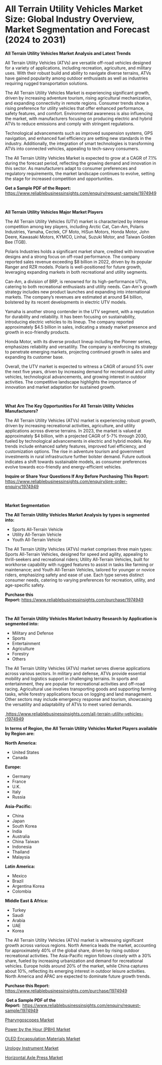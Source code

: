 <p><h1>All Terrain Utility Vehicles Market Size: Global Industry Overview, Market Segmentation and Forecast (2024 to 2031)</h1></p><p><strong>All Terrain Utility Vehicles Market Analysis and Latest Trends</strong></p>
<p><p>All Terrain Utility Vehicles (ATVs) are versatile off-road vehicles designed for a variety of applications, including recreation, agriculture, and military uses. With their robust build and ability to navigate diverse terrains, ATVs have gained popularity among outdoor enthusiasts as well as industries requiring rugged transportation solutions.</p><p>The All Terrain Utility Vehicles Market is experiencing significant growth, driven by increasing adventure tourism, rising agricultural mechanization, and expanding connectivity in remote regions. Consumer trends show a rising preference for utility vehicles that offer enhanced performance, safety features, and comfort. Environmental awareness is also influencing the market, with manufacturers focusing on producing electric and hybrid ATVs to reduce emissions and comply with stringent regulations.</p><p>Technological advancements such as improved suspension systems, GPS navigation, and enhanced fuel efficiency are setting new standards in the industry. Additionally, the integration of smart technologies is transforming ATVs into connected vehicles, appealing to tech-savvy consumers.</p><p>The All Terrain Utility Vehicles Market is expected to grow at a CAGR of 7.1% during the forecast period, reflecting the growing demand and innovation in this sector. As manufacturers adapt to consumer preferences and regulatory requirements, the market landscape continues to evolve, setting the stage for increased competition and opportunities.</p></p>
<p><strong>Get a Sample PDF of the Report:&nbsp;</strong> <a href="https://www.reliablebusinessinsights.com/enquiry/request-sample/1974949?utm_campaign=57&utm_medium=2&utm_source=Github&utm_content=ia&utm_term=30102024&utm_id=all-terrain-utility-vehicles">https://www.reliablebusinessinsights.com/enquiry/request-sample/1974949</a></p>
<p>&nbsp;</p>
<p><strong>All Terrain Utility Vehicles Major Market Players</strong></p>
<p><p>The All Terrain Utility Vehicles (UTV) market is characterized by intense competition among key players, including Arctic Cat, Can-Am, Polaris Industries, Yamaha, Cectek, CF Moto, HiSun Motors, Honda Motor, John Deere, Kawasaki Motors, KYMCO, Linhai, Suzuki Motor, and Taiwan Golden Bee (TGB). </p><p>Polaris Industries holds a significant market share, credited with innovative designs and a strong focus on off-road performance. The company reported sales revenue exceeding $8 billion in 2022, driven by its popular Ranger and RZR models. Polaris is well-positioned for future growth, leveraging expanding markets in both recreational and utility segments.</p><p>Can-Am, a division of BRP, is renowned for its high-performance UTVs, catering to both recreational enthusiasts and utility needs. Can-Am's growth strategy includes new product launches and expanding into international markets. The company’s revenues are estimated at around $4 billion, bolstered by its recent developments in electric UTV models.</p><p>Yamaha is another strong contender in the UTV segment, with a reputation for durability and reliability. It has been focusing on sustainability, introducing electric vehicles to its lineup. The company reported approximately $4.5 billion in sales, indicating a steady market presence and growth in eco-friendly products.</p><p>Honda Motor, with its diverse product lineup including the Pioneer series, emphasizes reliability and versatility. The company is reinforcing its strategy to penetrate emerging markets, projecting continued growth in sales and expanding its customer base.</p><p>Overall, the UTV market is expected to witness a CAGR of around 5% over the next five years, driven by increasing demand for recreational and utility vehicles, technological advancements, and growing interest in outdoor activities. The competitive landscape highlights the importance of innovation and market adaptation for sustained growth.</p></p>
<p>&nbsp;</p>
<p><strong>What Are The Key Opportunities For All Terrain Utility Vehicles Manufacturers?</strong></p>
<p><p>The All Terrain Utility Vehicles (ATVs) market is experiencing robust growth, driven by increasing recreational activities, agriculture, and utility applications across diverse terrains. In 2023, the market is valued at approximately $4 billion, with a projected CAGR of 5-7% through 2030, fueled by technological advancements in electric and hybrid models. Key trends include enhanced safety features, improved fuel efficiency, and customization options. The rise in adventure tourism and government investments in rural infrastructure further bolster demand. Future outlook indicates a shift towards sustainable models, as consumer preferences evolve towards eco-friendly and energy-efficient vehicles.</p></p>
<p><strong>Inquire or Share Your Questions If Any Before Purchasing This Report:</strong> <a href="https://www.reliablebusinessinsights.com/enquiry/pre-order-enquiry/1974949?utm_campaign=57&utm_medium=2&utm_source=Github&utm_content=ia&utm_term=30102024&utm_id=all-terrain-utility-vehicles">https://www.reliablebusinessinsights.com/enquiry/pre-order-enquiry/1974949</a></p>
<p>&nbsp;</p>
<p><strong>Market Segmentation</strong></p>
<p><strong>The All Terrain Utility Vehicles Market Analysis by types is segmented into:</strong></p>
<p><ul><li>Sports All-Terrain Vehicle</li><li>Utility All-Terrain Vehicle</li><li>Youth All-Terrain Vehicle</li></ul></p>
<p><p>The All Terrain Utility Vehicles (ATVs) market comprises three main types: Sports All-Terrain Vehicles, designed for speed and agility, appealing to thrill-seekers and recreational riders; Utility All-Terrain Vehicles, built for workhorse capability with rugged features to assist in tasks like farming or maintenance; and Youth All-Terrain Vehicles, tailored for younger or novice riders, emphasizing safety and ease of use. Each type serves distinct consumer needs, catering to varying preferences for recreation, utility, and age-specific safety.</p></p>
<p><strong>Purchase this Report:&nbsp;</strong><a href="https://www.reliablebusinessinsights.com/purchase/1974949?utm_campaign=57&utm_medium=2&utm_source=Github&utm_content=ia&utm_term=30102024&utm_id=all-terrain-utility-vehicles">https://www.reliablebusinessinsights.com/purchase/1974949</a></p>
<p>&nbsp;</p>
<p><strong>The All Terrain Utility Vehicles Market Industry Research by Application is segmented into:</strong></p>
<p><ul><li>Military and Defense</li><li>Sports</li><li>Entertainment</li><li>Agriculture</li><li>Forestry</li><li>Others</li></ul></p>
<p><p>The All Terrain Utility Vehicles (ATVs) market serves diverse applications across various sectors. In military and defense, ATVs provide essential mobility and logistics support in challenging terrains. In sports and entertainment, they are popular for recreational activities and off-road racing. Agricultural use involves transporting goods and supporting farming tasks, while forestry applications focus on logging and land management. Other sectors may include emergency response and tourism, showcasing the versatility and adaptability of ATVs to meet varied demands.</p></p>
<p><a href="https://www.reliablebusinessinsights.com/all-terrain-utility-vehicles-r1974949?utm_campaign=57&utm_medium=2&utm_source=Github&utm_content=ia&utm_term=30102024&utm_id=all-terrain-utility-vehicles">&nbsp;https://www.reliablebusinessinsights.com/all-terrain-utility-vehicles-r1974949</a></p>
<p><strong>In terms of Region, the All Terrain Utility Vehicles Market Players available by Region are:</strong></p>
<p>
    <p> <strong> North America: </strong>
        <ul>
            <li>United States</li>
            <li>Canada</li>
        </ul>
        </p> 
    <p> <strong> Europe: </strong>
        <ul>
            <li>Germany</li>
            <li>France</li>
            <li>U.K.</li>
            <li>Italy</li>
            <li>Russia</li>
        </ul>
        </p> 
    <p> <strong> Asia-Pacific: </strong>
        <ul>
            <li>China</li>
            <li>Japan</li>
            <li>South Korea</li>
            <li>India</li>
            <li>Australia</li>
            <li>China Taiwan</li>
            <li>Indonesia</li>
            <li>Thailand</li>
            <li>Malaysia</li>
        </ul>
        </p> 
    <p> <strong> Latin America: </strong>
        <ul>
            <li>Mexico</li>
            <li>Brazil</li>
            <li>Argentina Korea</li>
            <li>Colombia</li>
        </ul>
        </p> 
    <p> <strong> Middle East & Africa: </strong>
        <ul>
            <li>Turkey</li>
            <li>Saudi</li>
            <li>Arabia</li>
            <li>UAE</li>
            <li>Korea</li>
        </ul>
    </p>
    </p>
<p><p>The All Terrain Utility Vehicles (ATVs) market is witnessing significant growth across various regions. North America leads the market, accounting for approximately 40% of the global share, driven by rising outdoor recreational activities. The Asia-Pacific region follows closely with a 30% share, fueled by increasing urbanization and demand for recreational vehicles. Europe holds around 20% of the market, while China captures about 10%, reflecting its emerging interest in outdoor leisure activities. North America and APAC are expected to dominate future growth trends.</p></p>
<p><strong>Purchase this Report: </strong><a href="https://www.reliablebusinessinsights.com/purchase/1974949?utm_campaign=57&utm_medium=2&utm_source=Github&utm_content=ia&utm_term=30102024&utm_id=all-terrain-utility-vehicles">https://www.reliablebusinessinsights.com/purchase/1974949</a></p>
<p>&nbsp;<strong>Get a Sample PDF of the Report:&nbsp;&nbsp;</strong><a href="https://www.reliablebusinessinsights.com/enquiry/request-sample/1974949?utm_campaign=57&utm_medium=2&utm_source=Github&utm_content=ia&utm_term=30102024&utm_id=all-terrain-utility-vehicles">https://www.reliablebusinessinsights.com/enquiry/request-sample/1974949</a></p>
<p><strong></strong></p>
<p><p><a href="https://www.linkedin.com/pulse/pharyngoscopes-market-size-status-forecast-2024-2031-evo-insights-xwgde?utm_campaign=57&utm_medium=2&utm_source=Github&utm_content=ia&utm_term=30102024&utm_id=all-terrain-utility-vehicles">Pharyngoscopes Market</a></p><p><a href="https://github.com/laurettae0ac/Market-Research-Report-List-1/blob/main/power-by-the-hour-pbh-market.md?utm_campaign=57&utm_medium=2&utm_source=Github&utm_content=ia&utm_term=30102024&utm_id=all-terrain-utility-vehicles">Power by the Hour (PBH) Market</a></p><p><a href="https://github.com/SidorelaGurakuqi596/Market-Research-Report-List-1/blob/main/oled-encapsulation-materials-market.md?utm_campaign=57&utm_medium=2&utm_source=Github&utm_content=ia&utm_term=30102024&utm_id=all-terrain-utility-vehicles">OLED Encapsulation Materials Market</a></p><p><a href="https://www.linkedin.com/pulse/exploring-urology-instrument-market-strategic-insights-growth-w0bue?utm_campaign=57&utm_medium=2&utm_source=Github&utm_content=ia&utm_term=30102024&utm_id=all-terrain-utility-vehicles">Urology Instrument Market</a></p><p><a href="https://issuu.com/reportprime-2/docs/horizontal-axle-press-market-size-2_088ab0e79d7ec2?utm_campaign=57&utm_medium=2&utm_source=Github&utm_content=ia&utm_term=30102024&utm_id=all-terrain-utility-vehicles">Horizontal Axle Press Market</a></p></p>